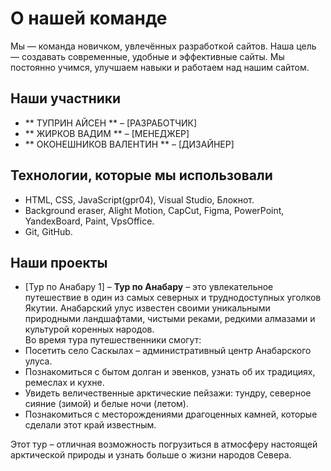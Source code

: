 # О нашей команде

Мы — команда новичком, увлечённых разработкой сайтов. Наша цель — создавать современные, удобные и эффективные сайты. Мы постоянно учимся, улучшаем навыки и работаем над нашим сайтом.

## Наши участники
- ** ТУПРИН АЙСЕН ** – [РАЗРАБОТЧИК] 
- ** ЖИРКОВ ВАДИМ ** – [МЕНЕДЖЕР] 
- ** ОКОНЕШНИКОВ ВАЛЕНТИН ** – [ДИЗАЙНЕР] 

## Технологии, которые мы использовали
- HTML, CSS, JavaScript(gpr04), Visual Studio, Блокнот.
- Background eraser, Alight Motion, CapCut, Figma, PowerPoint, YandexBoard, Paint, VpsOffice.
- Git, GitHub.

## Наши проекты
- [Тур по Анабару 1] – **Тур по Анабару** – это увлекательное путешествие в один из самых северных и труднодоступных уголков Якутии. Анабарский улус известен своими уникальными природными ландшафтами, чистыми реками, редкими алмазами и культурой коренных народов.  
Во время тура путешественники смогут:  
- Посетить село Саскылах – административный центр Анабарского улуса.  
- Познакомиться с бытом долган и эвенков, узнать об их традициях, ремеслах и кухне.  
- Увидеть величественные арктические пейзажи: тундру, северное сияние (зимой) и белые ночи (летом).  
- Познакомиться с месторождениями драгоценных камней, которые сделали этот край известным.  

Этот тур – отличная возможность погрузиться в атмосферу настоящей арктической природы и узнать больше о жизни народов Севера.
